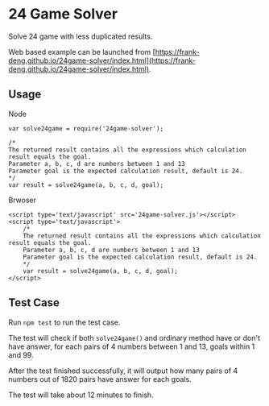 24 Game Solver
==============

Solve 24 game with less duplicated results.

Web based example can be launched from [https://frank-deng.github.io/24game-solver/index.html](https://frank-deng.github.io/24game-solver/index.html).

Usage
-----

Node

	var solve24game = require('24game-solver');

	/*
	The returned result contains all the expressions which calculation result equals the goal.
	Parameter a, b, c, d are numbers between 1 and 13
	Parameter goal is the expected calculation result, default is 24.
	*/
	var result = solve24game(a, b, c, d, goal);

Brwoser

	<script type='text/javascript' src='24game-solver.js'></script>
	<script type='text/javascript'>
		/*
		The returned result contains all the expressions which calculation result equals the goal.
		Parameter a, b, c, d are numbers between 1 and 13
		Parameter goal is the expected calculation result, default is 24.
		*/
		var result = solve24game(a, b, c, d, goal);
	</script>

Test Case
---------

Run `npm test` to run the test case.

The test will check if both `solve24game()` and ordinary method have or don't have answer, for each pairs of 4 numbers between 1 and 13, goals within 1 and 99.

After the test finished successfully, it will output how many pairs of 4 numbers out of 1820 pairs have answer for each goals.

The test will take about 12 minutes to finish.

